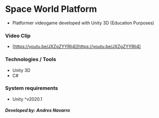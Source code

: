 # Space World Platform

- Platformer videogame developed with Unity 3D (Education Purposes)

### Video Clip

- [https://youtu.be/JXZgZYYRIi4](https://youtu.be/JXZgZYYRIi4)

### Technologies / Tools

- Unity 3D
- C#

### System requirements

- Unity ^v2020.1

##### Developed by: Andres Navarro
